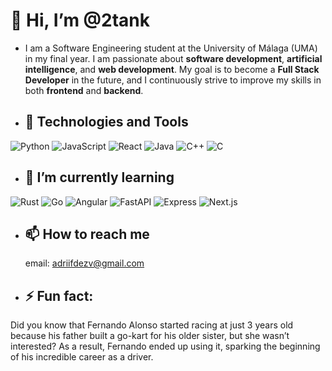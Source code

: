 # 👋 Hi, I’m @2tank

- I am a Software Engineering student at the University of Málaga (UMA) in my final year. I am passionate about **software development**, **artificial intelligence**, and **web development**.
  My goal is to become a **Full Stack Developer** in the future, and I continuously strive to improve my skills in both **frontend** and **backend**.

- ## 🔧 Technologies and Tools
![Python](https://img.shields.io/badge/Python-3776AB?style=for-the-badge&logo=python&logoColor=white)
![JavaScript](https://img.shields.io/badge/JavaScript-F7DF1E?style=for-the-badge&logo=javascript&logoColor=black)
![React](https://img.shields.io/badge/React-20232A?style=for-the-badge&logo=react&logoColor=61DAFB)
![Java](https://img.shields.io/badge/Java-007396?style=for-the-badge&logo=java&logoColor=white)
![C++](https://img.shields.io/badge/C++-00599C?style=for-the-badge&logo=c%2B%2B&logoColor=white)
![C](https://img.shields.io/badge/C-A8B9CC?style=for-the-badge&logo=c&logoColor=white)

- ## 🌱 I’m currently learning
![Rust](https://img.shields.io/badge/Rust-000000?style=for-the-badge&logo=rust&logoColor=white)
![Go](https://img.shields.io/badge/Go-00ADD8?style=for-the-badge&logo=go&logoColor=white)
![Angular](https://img.shields.io/badge/Angular-DD0031?style=for-the-badge&logo=angular&logoColor=white)
![FastAPI](https://img.shields.io/badge/FastAPI-009688?style=for-the-badge&logo=fastapi&logoColor=white)
![Express](https://img.shields.io/badge/Express.js-000000?style=for-the-badge&logo=express&logoColor=white)
![Next.js](https://img.shields.io/badge/Next.js-000000?style=for-the-badge&logo=next-dot-js&logoColor=white)

- ## 📫 How to reach me
  email: adriifdezv@gmail.com

- ## ⚡ Fun fact:
Did you know that Fernando Alonso started racing at just 3 years old because his father built a go-kart for his older sister, 
but she wasn’t interested? As a result, Fernando ended up using it, sparking the beginning of his incredible career as a driver.

<!---
2tank/2tank is a ✨ special ✨ repository because its `README.md` (this file) appears on your GitHub profile.
You can click the Preview link to take a look at your changes.
--->
